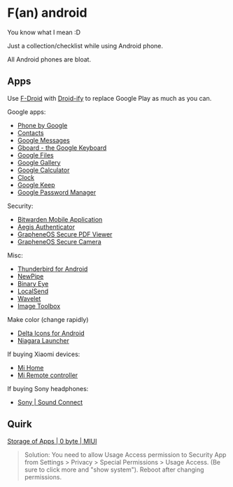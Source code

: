 # F(an) android

You know what I mean :D

Just a collection/checklist while using Android phone.

All Android phones are bloat.

## Apps

Use [F-Droid](https://f-droid.org/en/) with [Droid-ify](https://github.com/Droid-ify/client) to replace Google Play as
much as you can.

Google apps:

- [Phone by Google](https://play.google.com/store/apps/details?id=com.google.android.dialer)
- [Contacts](https://play.google.com/store/apps/details?id=com.google.android.contacts)
- [Google Messages](https://play.google.com/store/apps/details?id=com.google.android.apps.messaging)
- [Gboard - the Google Keyboard](https://play.google.com/store/apps/details?id=com.google.android.inputmethod.latin)
- [Google Files](https://play.google.com/store/apps/details?id=com.google.android.apps.nbu.files)
- [Google Gallery](https://play.google.com/store/apps/details?id=com.google.android.apps.photosgo)
- [Google Calculator](https://play.google.com/store/apps/details?id=com.google.android.calculator)
- [Clock](https://play.google.com/store/apps/details?id=com.google.android.deskclock)
- [Google Keep](https://play.google.com/store/apps/details?id=com.google.android.keep)
- [Google Password Manager](https://play.google.com/store/apps/details?id=com.google.android.apps.credentialmanager)

Security:

- [Bitwarden Mobile Application](https://github.com/bitwarden/mobile)
- [Aegis Authenticator](https://github.com/beemdevelopment/Aegis)
- [GrapheneOS Secure PDF Viewer](https://github.com/GrapheneOS/PdfViewer)
- [GrapheneOS Secure Camera](https://github.com/GrapheneOS/Camera)

Misc:

- [Thunderbird for Android](https://github.com/thunderbird/thunderbird-android)
- [NewPipe](https://github.com/TeamNewPipe/NewPipe/)
- [Binary Eye](https://github.com/markusfisch/BinaryEye)
- [LocalSend](https://github.com/localsend/localsend)
- [Wavelet](https://github.com/Pittvandewitt/Wavelet)
- [Image Toolbox](https://github.com/T8RIN/ImageToolbox)

Make color (change rapidly)

- [Delta Icons for Android](https://github.com/Delta-Icons/android)
- [Niagara Launcher](https://play.google.com/store/apps/details?id=bitpit.launcher)

If buying Xiaomi devices:

- [Mi Home](https://play.google.com/store/apps/details?id=com.xiaomi.smarthome)
- [Mi Remote controller](https://play.google.com/store/apps/details?id=com.duokan.phone.remotecontroller)

If buying Sony headphones:

- [Sony | Sound Connect](https://play.google.com/store/apps/details?id=com.sony.songpal.mdr)

## Quirk

[Storage of Apps | 0 byte | MIUI](https://xdaforums.com/t/storage-of-apps-0-byte-miui.4111401/)

> Solution: You need to allow Usage Access permission to Security App from Settings > Privacy > Special Permissions >
> Usage Access. (Be sure to click more and "show system"). Reboot after changing permissions.
